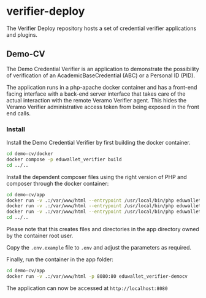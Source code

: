 # verifier-deploy

The Verifier Deploy repository hosts a set of credential verifier applications and plugins.

## Demo-CV

The Demo Credential Verifier is an application to demonstrate the possibility of verification of an AcademicBaseCredential (ABC) or a Personal ID (PID).

The application runs in a php-apache docker container and has a front-end facing interface with a back-end server interface that takes care of the actual interaction with the remote Veramo Verifier agent. This hides the Veramo Verifier administrative access token from being exposed in the front end calls.

### Install

Install the Demo Credential Verifier by first building the docker container.

```bash
cd demo-cv/docker
docker compose -p eduwallet_verifier build
cd ../..
```

Install the dependent composer files using the right version of PHP and composer through the docker container:

```bash
cd demo-cv/app
docker run -v .:/var/www/html --entrypoint /usr/local/bin/php eduwallet_verifier-democv -r "copy('https://getcomposer.org/installer', 'composer-setup.php');"
docker run -v .:/var/www/html --entrypoint /usr/local/bin/php eduwallet_verifier-democv composer-setup.php
docker run -v .:/var/www/html --entrypoint /usr/local/bin/php eduwallet_verifier-democv composer.phar install
cd ../..
```

Please note that this creates files and directories in the app directory owned by the container root user.

Copy the `.env.example` file to `.env` and adjust the parameters as required.

Finally, run the container in the app folder:

```bash
cd demo-cv/app
docker run -v .:/var/www/html -p 8080:80 eduwallet_verifier-democv
```

The application can now be accessed at `http://localhost:8080`


